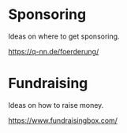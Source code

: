 # Sponsoring

Ideas on where to get sponsoring.

https://q-nn.de/foerderung/



# Fundraising

Ideas on how to raise money.

https://www.fundraisingbox.com/